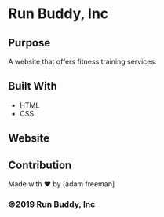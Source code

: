 # Run Buddy, Inc

## Purpose
A website that offers fitness training services. 

## Built With
* HTML
* CSS

## Website


## Contribution
Made with ❤️ by [adam freeman]

### ©️2019 Run Buddy, Inc 
